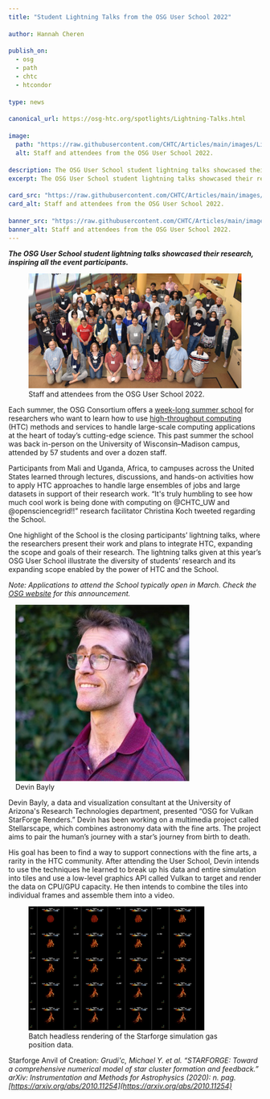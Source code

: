 ```yaml
---
title: "Student Lightning Talks from the OSG User School 2022"

author: Hannah Cheren

publish_on:
  - osg
  - path
  - chtc
  - htcondor
  
type: news

canonical_url: https://osg-htc.org/spotlights/Lightning-Talks.html

image:
  path: "https://raw.githubusercontent.com/CHTC/Articles/main/images/Lightning-Talks-card.jpeg"
  alt: Staff and attendees from the OSG User School 2022.
  
description: The OSG User School student lightning talks showcased their research, inspiring all the event participants. 
excerpt: The OSG User School student lightning talks showcased their research, inspiring all the event participants. 

card_src: "https://raw.githubusercontent.com/CHTC/Articles/main/images/Lightning-Talks-card.jpeg"
card_alt: Staff and attendees from the OSG User School 2022.

banner_src: "https://raw.githubusercontent.com/CHTC/Articles/main/images/Lightning-Talks-card.jpeg"
banner_alt: Staff and attendees from the OSG User School 2022.
---
```

  ***The OSG User School student lightning talks showcased their research, inspiring all the event participants.***

  <figure>
  <img src="https://raw.githubusercontent.com/CHTC/Articles/main/images/Lightning-Talks-card.jpeg" alt="Staff and attendees from the OSG User School 2022."/>
  <figcaption class="figure-caption">Staff and attendees from the OSG User School 2022.<br/></figcaption>
</figure>

  Each summer, the OSG Consortium offers a [week-long summer school](https://osg-htc.org/user-school-2022/) for researchers who want to learn how to use [high-throughput computing](https://htcondor.org/htc.html) (HTC) methods and services to handle large-scale computing applications at the heart of today’s cutting-edge science. This past summer the school was back in-person on the University of Wisconsin–Madison campus, attended by 57 students and over a dozen staff. 

  Participants from Mali and Uganda, Africa, to campuses across the United States learned through lectures, discussions, and hands-on activities how to apply HTC approaches to handle large ensembles of jobs and large datasets in support of their research work.
“It's truly humbling to see how much cool work is being done with computing on @CHTC_UW and @opensciencegrid!!” research facilitator Christina Koch tweeted regarding the School.

  One highlight of the School is the closing participants’ lightning talks, where the researchers present their work and plans to integrate HTC, expanding the scope and goals of their research. 
The lightning talks given at this year’s OSG User School illustrate the diversity of students’ research and its expanding scope enabled by the power of HTC and the School. 

  *Note: Applications to attend the School typically open in March. Check the [OSG website](https://osg-htc.org/) for this announcement.*

  <figure class="figure float-end" style="margin-left: 1em;">
  <img src='https://raw.githubusercontent.com/CHTC/Articles/main/images/Devin-headshot.jpeg' class="figure-img img-fluid rounded" alt="Devin Bayly">
  <figcaption class="figure-caption">Devin Bayly<br/></figcaption>
</figure>

  Devin Bayly, a data and visualization consultant at the University of Arizona's Research Technologies department, presented “OSG for Vulkan StarForge Renders.” Devin has been working on a multimedia project called Stellarscape, which combines astronomy data with the fine arts. The project aims to pair the human’s journey with a star’s journey from birth to death.
  
   His goal has been to find a way to support connections with the fine arts, a rarity in the HTC community. After attending the User School, Devin intends to use the techniques he learned to break up his data and entire simulation into tiles and use a low-level graphics API called Vulkan to target and render the data on CPU/GPU capacity. He then intends to combine the tiles into individual frames and assemble them into a video.
   
   <figure class="r right">
  <img src='https://raw.githubusercontent.com/CHTC/Articles/main/images/Bayly-work.png' class="figure-img img-fluid rounded" alt="4x5 summary of 500+ time steps of simulation data of ~24e6 gas particles: Batch headless rendering of the Starforge simulation gas position data.">
  <figcaption class="figure-caption">Batch headless rendering of the Starforge simulation gas position data.<br/></figcaption>
</figure>
   
  Starforge Anvil of Creation: *Grudi'c, Michael Y. et al. “STARFORGE: Toward a comprehensive numerical model of star cluster formation and feedback.” arXiv: Instrumentation and Methods for Astrophysics (2020): n. pag. [https://arxiv.org/abs/2010.11254](https://arxiv.org/abs/2010.11254)*
